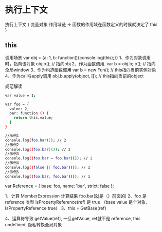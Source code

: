# 执行上下文

执行上下文  {
  变量对象
  作用域链 -> 函数的作用域在函数定义的时候就决定了
  this
}



## this
调用场景
var obj = {a: 1, b: function(){console.log(this);}}
1、作为对象调用时，指向该对象 obj.b(); // 指向obj
2、作为函数调用, var b = obj.b; b(); // 指向全局window
3、作为构造函数调用 var b = new Fun(); // this指向当前实例对象
4、作为call与apply调用 obj.b.apply(object, []); // this指向当前的object


规范解读
``` bash
var value = 1;

var foo = {
  value: 2,
  bar: function () {
    return this.value;
  }
}

//示例1
console.log(foo.bar()); // 2
//示例2
console.log((foo.bar)()); // 2
//示例3
console.log((foo.bar = foo.bar)()); // 1
//示例4
console.log((false || foo.bar)()); // 1
//示例5
console.log((foo.bar, foo.bar)()); // 1
```

var Reference = {
  base: foo,
  name: 'bar',
  strict: false
};

1、计算 MemberExpression 计算结果 foo.bar(就是（）前面的)
2、foo 是 reference 类型 IsPropertyReference(ref) 是 true （base value 是个对象，IsPropertyReference true）
3、this = GetBase(ref)

4、运算符导致 getValue(ref), 一旦getValue, ref就不是 reference, this undefined, 隐私转换全局对象